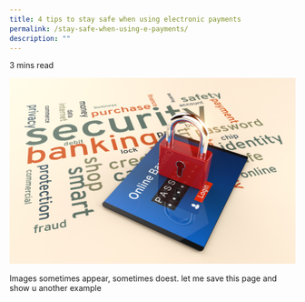 ```yaml
---
title: 4 tips to stay safe when using electronic payments
permalink: /stay-safe-when-using-e-payments/
description: ""
---
```

3 mins read

![](/images/4%20tips.jfif)

Images sometimes appear, sometimes doest. let me save this page and show u another example